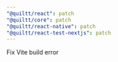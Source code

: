 ```yaml
---
"@quiltt/react": patch
"@quiltt/core": patch
"@quiltt/react-native": patch
"@quiltt/react-test-nextjs": patch
---
```


Fix Vite build error
